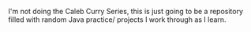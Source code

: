 I'm not doing the Caleb Curry Series, this is just going to be a repository filled with random Java practice/ projects I work through as I learn.

